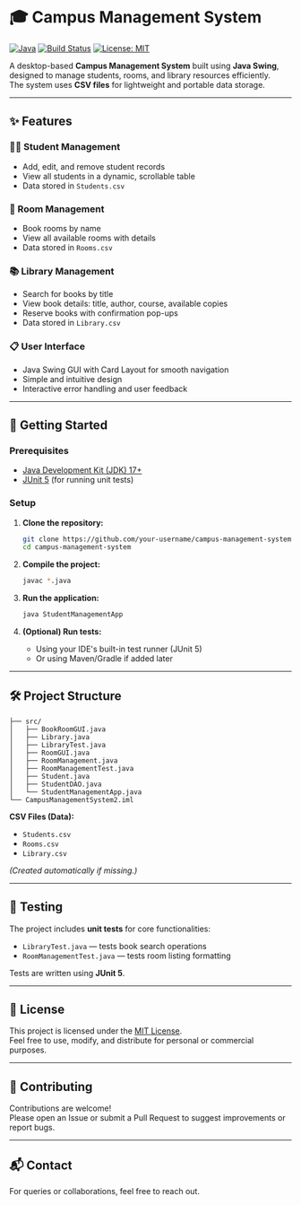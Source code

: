 
# 🎓 Campus Management System

[![Java](https://img.shields.io/badge/Java-17%2B-blue.svg)](https://www.oracle.com/java/technologies/javase/jdk17-archive-downloads.html)
[![Build Status](https://img.shields.io/badge/build-passing-brightgreen.svg)]()
[![License: MIT](https://img.shields.io/badge/license-MIT-lightgrey.svg)]()

A desktop-based **Campus Management System** built using **Java Swing**, designed to manage students, rooms, and library resources efficiently.  
The system uses **CSV files** for lightweight and portable data storage.

---

## ✨ Features

### 🧑‍🏫 Student Management
- Add, edit, and remove student records
- View all students in a dynamic, scrollable table
- Data stored in `Students.csv`

### 🏫 Room Management
- Book rooms by name
- View all available rooms with details
- Data stored in `Rooms.csv`

### 📚 Library Management
- Search for books by title
- View book details: title, author, course, available copies
- Reserve books with confirmation pop-ups
- Data stored in `Library.csv`

### 📋 User Interface
- Java Swing GUI with Card Layout for smooth navigation
- Simple and intuitive design
- Interactive error handling and user feedback

---

## 🚀 Getting Started

### Prerequisites
- [Java Development Kit (JDK) 17+](https://www.oracle.com/java/technologies/javase/jdk17-archive-downloads.html)
- [JUnit 5](https://junit.org/junit5/) (for running unit tests)

### Setup

1. **Clone the repository:**
   ```bash
   git clone https://github.com/your-username/campus-management-system.git
   cd campus-management-system
   ```

2. **Compile the project:**
   ```bash
   javac *.java
   ```

3. **Run the application:**
   ```bash
   java StudentManagementApp
   ```

4. **(Optional) Run tests:**
   - Using your IDE's built-in test runner (JUnit 5)
   - Or using Maven/Gradle if added later

---

## 🛠 Project Structure

```plaintext
├── src/
│   ├── BookRoomGUI.java
│   ├── Library.java
│   ├── LibraryTest.java
│   ├── RoomGUI.java
│   ├── RoomManagement.java
│   ├── RoomManagementTest.java
│   ├── Student.java
│   ├── StudentDAO.java
│   └── StudentManagementApp.java
└── CampusManagementSystem2.iml
```

**CSV Files (Data):**
- `Students.csv`
- `Rooms.csv`
- `Library.csv`

*(Created automatically if missing.)*

---

## 💪 Testing

The project includes **unit tests** for core functionalities:
- `LibraryTest.java` — tests book search operations
- `RoomManagementTest.java` — tests room listing formatting

Tests are written using **JUnit 5**.

---

## 📄 License

This project is licensed under the [MIT License](LICENSE).  
Feel free to use, modify, and distribute for personal or commercial purposes.

---

## 🤝 Contributing

Contributions are welcome!  
Please open an Issue or submit a Pull Request to suggest improvements or report bugs.

---

## 📬 Contact

For queries or collaborations, feel free to reach out.
